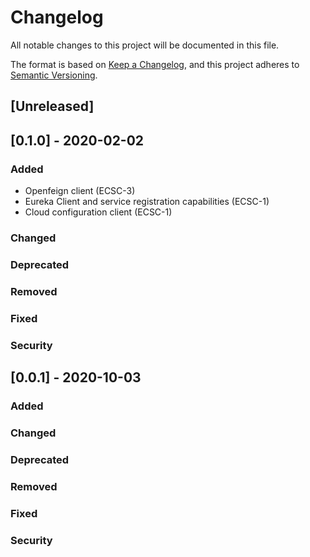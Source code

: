 # Changelog
All notable changes to this project will be documented in this file.

The format is based on [Keep a Changelog](https://keepachangelog.com/en/1.0.0/),
and this project adheres to [Semantic Versioning](https://semver.org/spec/v2.0.0.html).

## [Unreleased]

## [0.1.0] - 2020-02-02
### Added
* Openfeign client (ECSC-3)
* Eureka Client and service registration capabilities (ECSC-1)
* Cloud configuration client (ECSC-1)
### Changed
### Deprecated
### Removed
### Fixed
### Security

## [0.0.1] - 2020-10-03
### Added
### Changed
### Deprecated
### Removed
### Fixed
### Security
